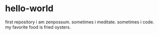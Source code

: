 # hello-world
first repository
i am zenpossum.  sometimes i meditate.  sometimes i code.  my favorite food is fried oysters. 
